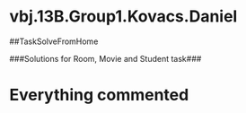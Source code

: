 # vbj.13B.Group1.Kovacs.Daniel	

##TaskSolveFromHome

###Solutions for Room, Movie and Student task###

# Everything commented
	
